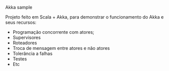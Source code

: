 Akka sample

Projeto feito em Scala + Akka, para demonstrar o funcionamento do Akka e seus recursos:

* Programação concorrente com atores;
* Supervisores
* Roteadores
* Troca de mensagem entre atores e não atores
* Tolerância a falhas
* Testes
* Etc
